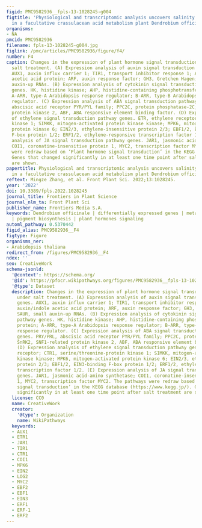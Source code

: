 ```yaml
---
figid: PMC9582936__fpls-13-1028245-g004
figtitle: 'Physiological and transcriptomic analysis uncovers salinity stress mechanisms
  in a facultative crassulacean acid metabolism plant Dendrobium officinale '
organisms:
- NA
pmcid: PMC9582936
filename: fpls-13-1028245-g004.jpg
figlink: /pmc/articles/PMC9582936/figure/f4/
number: F4
caption: Changes in the expression of plant hormone signal transduction pathway under
  salt treatment. (A) Expression analysis of auxin signal transduction pathway genes.
  AUX1, auxin influx carrier 1; TIR1, transport inhibitor response 1; Aux/IAA, auxin/indole
  acetic acid protein; ARF, auxin response factor; GH3, Gretchen Hagen; SAUR, small
  auxin-up RNAs. (B) Expression analysis of cytokinin signal transduction pathway
  genes. HK, histidine kinase; AHP, histidine-containing phosphotransfer protein;
  A-ARR, type‐A Arabidopsis response regulator; B-ARR, type‐B Arabidopsis response
  regulator. (C) Expression analysis of ABA signal transduction pathway genes. PRY/PRL,
  abscisic acid receptor PYR/PYL family; PPC2C, protein phosphatase-2C; SnRK2, SNF1‐related
  protein kinase 2, ABF, ABA responsive element binding factor. (D) Expression analysis
  of ethylene signal transduction pathway genes. ETR, ethylene receptor; CTR1, serine/threonine-protein
  kinase 1; SIMKK, mitogen-activated protein kinase kinase; MPK6, mitogen-activated
  protein kinase 6; EIN2/3, ethylene-insensitive protein 2/3; EBF1/2, EIN3‐binding
  F‐box protein 1/2; ERF1/2, ethylene-responsive transcription factor 1/2. (E) Expression
  analysis of JA signal transduction pathway genes. JAR1, jasmonic acid-amino synthetase;
  COI1, coronatine-insensitive protein 1, MYC2, transcription factor MYC2. The pathways
  were redraw based on ‘Plant hormone signal transduction’ in the KEGG database (https://www.kegg.jp/).
  Genes that changed significantly in at least one time point after salt treatment
  are shown.
papertitle: Physiological and transcriptomic analysis uncovers salinity stress mechanisms
  in a facultative crassulacean acid metabolism plant Dendrobium officinale .
reftext: Mingze Zhang, et al. Front Plant Sci. 2022;13:1028245.
year: '2022'
doi: 10.3389/fpls.2022.1028245
journal_title: Frontiers in Plant Science
journal_nlm_ta: Front Plant Sci
publisher_name: Frontiers Media S.A.
keywords: Dendrobium officinale | differentially expressed genes | metabolic adjustment
  | pigment biosynthesis | plant hormones signaling
automl_pathway: 0.5370442
figid_alias: PMC9582936__F4
figtype: Figure
organisms_ner:
- Arabidopsis thaliana
redirect_from: /figures/PMC9582936__F4
ndex: ''
seo: CreativeWork
schema-jsonld:
  '@context': https://schema.org/
  '@id': https://pfocr.wikipathways.org/figures/PMC9582936__fpls-13-1028245-g004.html
  '@type': Dataset
  description: Changes in the expression of plant hormone signal transduction pathway
    under salt treatment. (A) Expression analysis of auxin signal transduction pathway
    genes. AUX1, auxin influx carrier 1; TIR1, transport inhibitor response 1; Aux/IAA,
    auxin/indole acetic acid protein; ARF, auxin response factor; GH3, Gretchen Hagen;
    SAUR, small auxin-up RNAs. (B) Expression analysis of cytokinin signal transduction
    pathway genes. HK, histidine kinase; AHP, histidine-containing phosphotransfer
    protein; A-ARR, type‐A Arabidopsis response regulator; B-ARR, type‐B Arabidopsis
    response regulator. (C) Expression analysis of ABA signal transduction pathway
    genes. PRY/PRL, abscisic acid receptor PYR/PYL family; PPC2C, protein phosphatase-2C;
    SnRK2, SNF1‐related protein kinase 2, ABF, ABA responsive element binding factor.
    (D) Expression analysis of ethylene signal transduction pathway genes. ETR, ethylene
    receptor; CTR1, serine/threonine-protein kinase 1; SIMKK, mitogen-activated protein
    kinase kinase; MPK6, mitogen-activated protein kinase 6; EIN2/3, ethylene-insensitive
    protein 2/3; EBF1/2, EIN3‐binding F‐box protein 1/2; ERF1/2, ethylene-responsive
    transcription factor 1/2. (E) Expression analysis of JA signal transduction pathway
    genes. JAR1, jasmonic acid-amino synthetase; COI1, coronatine-insensitive protein
    1, MYC2, transcription factor MYC2. The pathways were redraw based on ‘Plant hormone
    signal transduction’ in the KEGG database (https://www.kegg.jp/). Genes that changed
    significantly in at least one time point after salt treatment are shown.
  license: CC0
  name: CreativeWork
  creator:
    '@type': Organization
    name: WikiPathways
  keywords:
  - AUX1
  - ETR1
  - JAR1
  - TIR1
  - CTR1
  - COI1
  - MPK6
  - EIN2
  - LOG2
  - MYC2
  - EBF2
  - EBF1
  - EIN3
  - ERF1
  - ERF-1
  - ERF2
---
```

